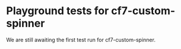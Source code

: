 # Playground tests for cf7-custom-spinner
We are still awaiting the first test run for cf7-custom-spinner.
